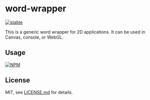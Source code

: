 # word-wrapper

[![stable](http://badges.github.io/stability-badges/dist/stable.svg)](http://github.com/badges/stability-badges)

This is a generic word wrapper for 2D applications. It can be used in Canvas, console, or WebGL.



## Usage

[![NPM](https://nodei.co/npm/word-wrapper.png)](https://www.npmjs.com/package/word-wrapper)

## License

MIT, see [LICENSE.md](http://github.com/mattdesl/word-wrapper/blob/master/LICENSE.md) for details.

